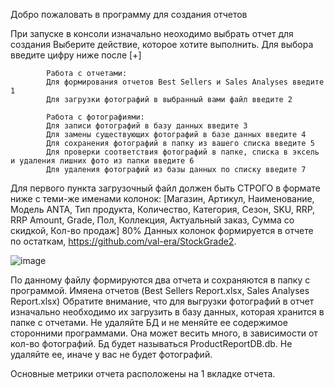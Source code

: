 Добро пожаловать в программу для создания отчетов

При запуске в консоли изначально неоходимо выбрать отчет для создания
Выберите действие, которое хотите выполнить. Для выбора введите цифру ниже после [+]

            Работа с отчетами:
            Для формирования отчетов Best Sellers и Sales Analyses введите 1
            Для загрузки фотографий в выбранный вами файл введите 2
            
            Работа с фотографиями:
            Для записи фотографий в базу данных введите 3
            Для замены существующих фотографий в базе данных введите 4
            Для сохранения фотографий в папку из вашего списка введите 5
            Для проверки соответствия фотографий в папке, списка в эксель и удаления лишних фото из папки введите 6
            Для удаления фотографий из базы данных по списку введите 7

Для  первого пункта загрузочный файл должен быть СТРОГО в формате ниже с теми-же именами колонок:
[Магазин, Артикул, Наименование, Модель ANTA, Тип продукта,	Количество,	Категория, Сезон, SKU,	RRP, RRP Amount, Grade,	Пол, Коллекция, Актуальный заказ, Сумма со скидкой, Кол-во продаж]
80% Данных колонок формируется в отчете по остаткам, https://github.com/val-era/StockGrade2.

![image](https://github.com/user-attachments/assets/cda6a747-a3f1-4a6a-8163-00a439f6e1ca)

По данному файлу формируются два отчета и сохраняются в папку с программой. Имяена отчетов (Best Sellers Report.xlsx, Sales Analyses Report.xlsx)
Обратите внимание, что для выгрузки фотографий в отчет изначально необходимо их загрузить в базу данных, которая хранится в папке с отчетами. Не удаляйте БД и не меняйте ее содержимое сторонними программами. Она может весить много, в зависимости от кол-во фотографий. Бд будет называться ProductReportDB.db. Не удаляйте ее, иначе у вас не будет фотографий.

Основные метрики отчета расположены на 1 вкладке отчета.
